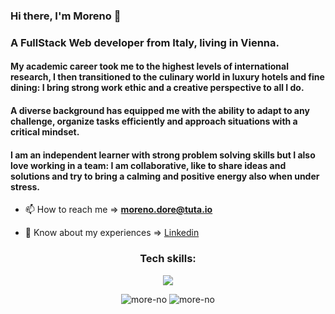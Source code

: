 ### Hi there,  I'm Moreno 👋

<h3>A FullStack Web developer from Italy, living in Vienna.</h3>

<h4>My academic career took me to the highest levels of international research, I then transitioned to the culinary world in luxury hotels and fine dining: I bring strong work ethic and a creative perspective to all I do.</h4>
  
<h4>A diverse background has equipped me with the ability to adapt to any challenge, organize tasks efficiently and approach situations with a critical mindset. </h4>
  
<h4>I am an independent learner with strong problem solving skills but I also love working in a team: I am collaborative, like to share ideas and solutions and try to bring a calming and positive energy also when under stress.</h4>


- 📫 How to reach me  =>  **moreno.dore@tuta.io**

- 📄 Know about my experiences  =>  [Linkedin](https://www.linkedin.com/in/moreno-dore/)

<h3 align="center">Tech skills:</h3>

<p align="center">
  <a href="https://skillicons.dev">
<img src="https://skillicons.dev/icons?i=js,ts,html,css,nodejs,nestjs,react,redux,nextjs,postgres,postman,jest,sass,styledcomponents,tailwind,figma,vscode,githubactions&perline=9"  />
  </a>
</p>

<p align="center">
<span>
<img src="https://github-readme-stats.vercel.app/api?username=more-no&show_icons=true&locale=en" alt="more-no" />
</span>
<span>
<img src="https://github-readme-stats.vercel.app/api/top-langs?username=more-no&show_icons=true&locale=en&layout=compact" alt="more-no" />
</span>
</p>

